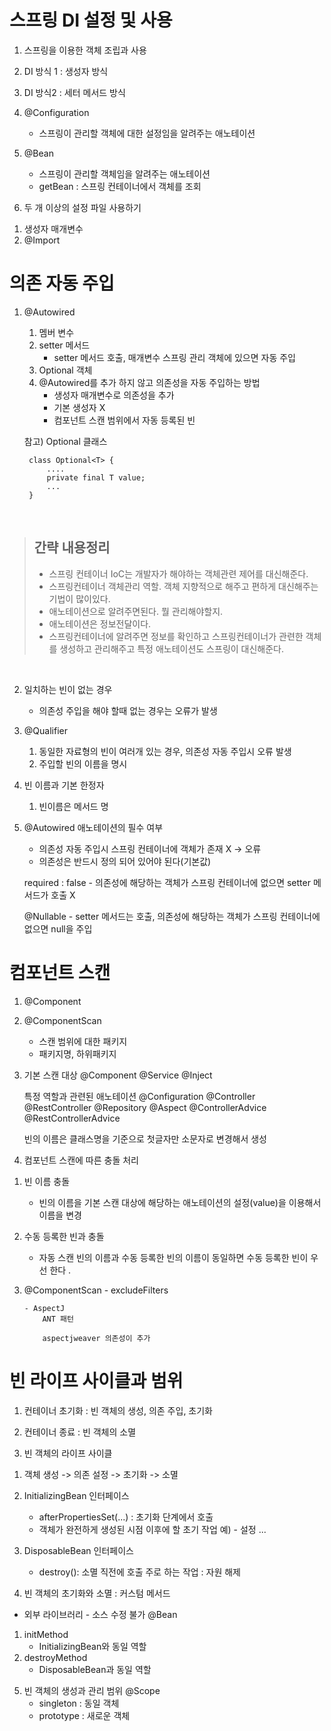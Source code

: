 # 스프링 DI 설정 및 사용
1. 스프링을 이용한 객체 조립과 사용
2. DI 방식 1 : 생성자 방식
3. DI 방식2 : 세터 메서드 방식
4. @Configuration
	- 스프링이 관리할 객체에 대한 설정임을 알려주는 애노테이션 
5. @Bean 
	- 스프링이 관리할 객체임을 알려주는 애노테이션 
	- getBean : 스프링 컨테이너에서 객체를 조회
	
6. 두 개 이상의 설정 파일 사용하기
1) 생성자 매개변수
2) @Import 


# 의존 자동 주입
1. @Autowired
	1) 멤버 변수
	2) setter 메서드 
		- setter 메서드 호출, 매개변수 스프링 관리 객체에 있으면 자동 주입
	3) Optional 객체 
	4) @Autowired를 추가 하지 않고 의존성을 자동 주입하는 방법 
		- 생성자 매개변수로 의존성을 추가 
		- 기본 생성자 X
		- 컴포넌트 스캔 범위에서 자동 등록된 빈 
	
	
	참고)
		Optional 클래스 
		
		class Optional<T> {
			....
			private final T value;
			...
		}

<br>

> ## 간략 내용정리
> - 스프링 컨테이너 IoC는 개발자가 해야하는 객체관련 제어를 대신해준다.
> - 스프링컨테이너 객체관리 역할. 객체 지향적으로 해주고 편하게 대신해주는 기법이 많이있다.
> - 애노테이션으로 알려주면된다. 뭘 관리해야할지.
> - 애노테이션은 정보전달이다.
> - 스프링컨테이너에 알려주면 정보를 확인하고 스프링컨테이너가 관련한 객체를 생성하고 관리해주고 특정 애노테이션도 스프링이 대신해준다.

<br>

2. 일치하는 빈이 없는 경우
	- 의존성 주입을 해야 할때 없는 경우는 오류가 발생 
	
3. @Qualifier
	1) 동일한 자료형의 빈이 여러개 있는 경우, 의존성 자동 주입시 오류 발생 
	2) 주입할 빈의 이름을 명시 
	
4. 빈 이름과 기본 한정자
	1) 빈이름은 메서드 명 
	
5. @Autowired 애노테이션의 필수 여부
	- 의존성 자동 주입시 스프링 컨테이너에 객체가 존재 X -> 오류
	- 의존성은 반드시 정의 되어 있어야 된다(기본값)
	
	required : false 
		- 의존성에 해당하는 객체가 스프링 컨테이너에 없으면 setter 메서드가 호출 X
		
	@Nullable 
		- setter 메서드는 호출, 의존성에 해당하는 객체가 스프링 컨테이너에 없으면 null을 주입
	
# 컴포넌트 스캔
1. @Component
2. @ComponentScan
	- 스캔 범위에 대한 패키지
	- 패키지명, 하위패키지 

3. 기본 스캔 대상
	@Component
	@Service
	@Inject 
	
	특정 역할과 관련된 애노테이션
	@Configuration
	@Controller
	@RestController
	@Repository 
	@Aspect 
	@ControllerAdvice
	@RestControllerAdvice
	

	빈의 이름은 클래스명을 기준으로 첫글자만 소문자로 변경해서 생성 
	
4. 컴포넌트 스캔에 따른 충돌 처리

1) 빈 이름 충돌
	- 빈의 이름을 기본 스캔 대상에 해당하는 애노테이션의 설정(value)을 이용해서 이름을 변경 
	
2)  수동 등록한 빈과 충돌
	- 자동 스캔 빈의 이름과 수동 등록한 빈의 이름이 동일하면 수동 등록한 빈이 우선 한다 .
	
3) 	@ComponentScan
		- excludeFilters
		
		- AspectJ
			ANT 패턴 
			
			aspectjweaver 의존성이 추가
			
# 빈 라이프 사이클과 범위
1. 컨테이너 초기화 : 빈 객체의 생성, 의존 주입, 초기화

2. 컨테이너 종료 : 빈 객체의 소멸

3. 빈 객체의 라이프 사이클
1) 객체 생성 -> 의존 설정 -> 초기화 -> 소멸
2) InitializingBean	인터페이스 
	- afterPropertiesSet(...) : 초기화 단계에서 호출
	- 객체가 완전하게 생성된 시점 이후에 할 초기 작업 예) - 설정 ...
	
3) DisposableBean 인터페이스 
	- destroy(): 소멸 직전에 호출 
					주로 하는 작업 : 자원 해제
	

4.  빈 객체의 초기화와 소멸 : 커스텀 메서드
- 외부 라이브러리 - 소스 수정 불가 
@Bean
1) initMethod 
	- InitializingBean와 동일 역할 
2) destroyMethod 
	- DisposableBean과 동일 역할 

5. 빈 객체의 생성과 관리 범위
@Scope 
	- singleton : 동일 객체 
	- prototype : 새로운 객체 
